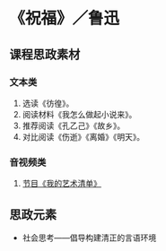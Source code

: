 # 《祝福》／鲁迅

## 课程思政素材

### 文本类

1. 选读《彷徨》。
2. 阅读材料《我怎么做起小说来》。
3. 推荐阅读《孔乙己》《故乡》。
4. 对比阅读《伤逝》《离婚》《明天》。

### 音视频类

1. [节目《我的艺术清单》](https://tv.cctv.com/2022/12/22/VIDE1NGyseK2P7RGnvGCMa2P221222.shtml)

## 思政元素

- 社会思考——倡导构建清正的言语环境
